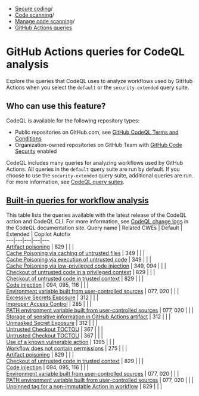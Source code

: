   * [Secure coding](https://docs.github.com/en/code-security "Secure coding")/
  * [Code scanning](https://docs.github.com/en/code-security/code-scanning "Code scanning")/
  * [Manage code scanning](https://docs.github.com/en/code-security/code-scanning/managing-your-code-scanning-configuration "Manage code scanning")/
  * [GitHub Actions queries](https://docs.github.com/en/code-security/code-scanning/managing-your-code-scanning-configuration/github-actions-built-in-queries "GitHub Actions queries")


# GitHub Actions queries for CodeQL analysis
Explore the queries that CodeQL uses to analyze workflows used by GitHub Actions when you select the `default` or the `security-extended` query suite.
## Who can use this feature?
CodeQL is available for the following repository types:
  * Public repositories on GitHub.com, see [GitHub CodeQL Terms and Conditions](https://github.com/github/codeql-cli-binaries/blob/main/LICENSE.md)
  * Organization-owned repositories on GitHub Team with [GitHub Code Security](https://docs.github.com/en/get-started/learning-about-github/about-github-advanced-security) enabled


CodeQL includes many queries for analyzing workflows used by GitHub Actions. All queries in the `default` query suite are run by default. If you choose to use the `security-extended` query suite, additional queries are run. For more information, see [CodeQL query suites](https://docs.github.com/en/code-security/code-scanning/managing-your-code-scanning-configuration/built-in-codeql-query-suites).
## [Built-in queries for workflow analysis](https://docs.github.com/en/code-security/code-scanning/managing-your-code-scanning-configuration/github-actions-built-in-queries#built-in-queries-for-workflow-analysis)
This table lists the queries available with the latest release of the CodeQL action and CodeQL CLI. For more information, see [CodeQL change logs](https://codeql.github.com/docs/codeql-overview/codeql-changelog/) in the CodeQL documentation site.
Query name | Related CWEs | Default | Extended | Copilot Autofix  
---|---|---|---|---  
[Artifact poisoning](https://codeql.github.com/codeql-query-help/actions/actions-artifact-poisoning-critical/) | 829 |  |  |   
[Cache Poisoning via caching of untrusted files](https://codeql.github.com/codeql-query-help/actions/actions-cache-poisoning-direct-cache/) | 349 |  |  |   
[Cache Poisoning via execution of untrusted code](https://codeql.github.com/codeql-query-help/actions/actions-cache-poisoning-poisonable-step/) | 349 |  |  |   
[Cache Poisoning via low-privileged code injection](https://codeql.github.com/codeql-query-help/actions/actions-cache-poisoning-code-injection/) | 349, 094 |  |  |   
[Checkout of untrusted code in a privileged context](https://codeql.github.com/codeql-query-help/actions/actions-untrusted-checkout-critical/) | 829 |  |  |   
[Checkout of untrusted code in trusted context](https://codeql.github.com/codeql-query-help/actions/actions-untrusted-checkout-high/) | 829 |  |  |   
[Code injection](https://codeql.github.com/codeql-query-help/actions/actions-code-injection-critical/) | 094, 095, 116 |  |  |   
[Environment variable built from user-controlled sources](https://codeql.github.com/codeql-query-help/actions/actions-envvar-injection-critical/) | 077, 020 |  |  |   
[Excessive Secrets Exposure](https://codeql.github.com/codeql-query-help/actions/actions-excessive-secrets-exposure/) | 312 |  |  |   
[Improper Access Control](https://codeql.github.com/codeql-query-help/actions/actions-improper-access-control/) | 285 |  |  |   
[PATH environment variable built from user-controlled sources](https://codeql.github.com/codeql-query-help/actions/actions-envpath-injection-critical/) | 077, 020 |  |  |   
[Storage of sensitive information in GitHub Actions artifact](https://codeql.github.com/codeql-query-help/actions/actions-secrets-in-artifacts/) | 312 |  |  |   
[Unmasked Secret Exposure](https://codeql.github.com/codeql-query-help/actions/actions-unmasked-secret-exposure/) | 312 |  |  |   
[Untrusted Checkout TOCTOU](https://codeql.github.com/codeql-query-help/actions/actions-untrusted-checkout-toctou-high/) | 367 |  |  |   
[Untrusted Checkout TOCTOU](https://codeql.github.com/codeql-query-help/actions/actions-untrusted-checkout-toctou-critical/) | 367 |  |  |   
[Use of a known vulnerable action](https://codeql.github.com/codeql-query-help/actions/actions-vulnerable-action/) | 1395 |  |  |   
[Workflow does not contain permissions](https://codeql.github.com/codeql-query-help/actions/actions-missing-workflow-permissions/) | 275 |  |  |   
[Artifact poisoning](https://codeql.github.com/codeql-query-help/actions/actions-artifact-poisoning-medium/) | 829 |  |  |   
[Checkout of untrusted code in trusted context](https://codeql.github.com/codeql-query-help/actions/actions-untrusted-checkout-medium/) | 829 |  |  |   
[Code injection](https://codeql.github.com/codeql-query-help/actions/actions-code-injection-medium/) | 094, 095, 116 |  |  |   
[Environment variable built from user-controlled sources](https://codeql.github.com/codeql-query-help/actions/actions-envvar-injection-medium/) | 077, 020 |  |  |   
[PATH environment variable built from user-controlled sources](https://codeql.github.com/codeql-query-help/actions/actions-envpath-injection-medium/) | 077, 020 |  |  |   
[Unpinned tag for a non-immutable Action in workflow](https://codeql.github.com/codeql-query-help/actions/actions-unpinned-tag/) | 829 |  |  | 
